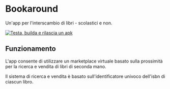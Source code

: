 # Bookaround

Un'app per l'interscambio di libri - scolastici e non.

[![Testa, builda e rilascia un apk](https://github.com/emiliodallatorre/bookaround/actions/workflows/main.yml/badge.svg)](https://github.com/emiliodallatorre/bookaround/actions/workflows/main.yml)

## Funzionamento

L'app consente di utilizzare un marketplace virtuale basato sulla prossimità per la ricerca e vendita di libri di seconda mano.

Il sistema di ricerca e vendita è basato sull'identificatore univoco dell'isbn di ciascun libro.